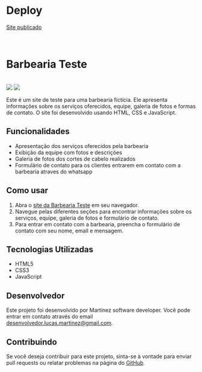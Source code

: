 <h1>Deploy</h1>
<a href="https://barbeariatestee.netlify.app/">Site publicado</a>
<br>
<br>
<br>
<h1>Barbearia Teste</h1> 
<br>
<img src="./assets/Captura de tela 2024-02-13 160617.png">
<img src="./assets/Captura de tela 2024-02-13 160652.png">
<br>
<p>Este é um site de teste para uma barbearia fictícia. Ele apresenta informações sobre os serviços oferecidos, equipe, galeria de fotos e formas de contato. O site foi desenvolvido usando HTML, CSS e JavaScript.</p>

<h2>Funcionalidades</h2>
<ul>
<li>Apresentação dos serviços oferecidos pela barbearia</li>
<li>Exibição da equipe com fotos e descrições</li>
<li>Galeria de fotos dos cortes de cabelo realizados</li>
<li>Formulário de contato para os clientes entrarem em contato com a barbearia atraves do whatsapp</li>
</ul>

<h2>Como usar</h2>
<ol>
<li>Abra o <a href="https://barbeariatestee.netlify.app/">site da Barbearia Teste</a> em seu navegador.</li>
<li>Navegue pelas diferentes seções para encontrar informações sobre os serviços, equipe, galeria de fotos e formulário de contato.</li>
<li>Para entrar em contato com a barbearia, preencha o formulário de contato com seu nome, email e mensagem.</li>
</ol>

<h2>Tecnologias Utilizadas</h2>
<ul>
<li>HTML5</li>
<li>CSS3</li>
<li>JavaScript</li>
</ul>

<h2>Desenvolvedor</h2>
<p>Este projeto foi desenvolvido por Martinez software developer. Você pode entrar em contato através do email <a href="mailto:desenvolvedor.lucas.martinez@gmail.com">desenvolvedor.lucas.martinez@gmail.com</a>.</p>

<h2>Contribuindo</h2>
<p>Se você deseja contribuir para este projeto, sinta-se à vontade para enviar pull requests ou relatar problemas na página do <a href="https://github.com/LucMLC/projeto-barbearia">GitHub</a>.</p>


  
